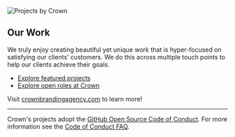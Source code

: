![Projects by Crown](https://github.com/victorcodess/folio-v1/assets/84178696/49cbb456-9dd7-4521-b7ef-a5621348eacf) 

## Our Work

We truly enjoy creating beautiful yet unique work that is hyper-focused on satisfying our clients’ customers. We do this across multiple touch points to help our clients achieve their goals.

* [Explore featured projects](https://crownbrandingagency.com/works)
* [Explore open roles at Crown](https://crownbrandingagency.com/contact)

Visit [crownbrandingagency.com](https://crownbrandingagency.com/) to learn more!

----

Crown's projects adopt the [GitHub Open Source Code of Conduct](https://opensource.guide/code-of-conduct/#:~:text=A%20code%20of%20conduct%20is,social%20atmosphere%20for%20your%20community.). For more information see the [Code of Conduct FAQ](https://opensource.com/code-of-conduct).
